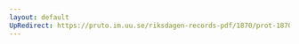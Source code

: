 ```yaml
---
layout: default
UpRedirect: https://pruto.im.uu.se/riksdagen-records-pdf/1870/prot-1870--fk--305.pdf
---
```

